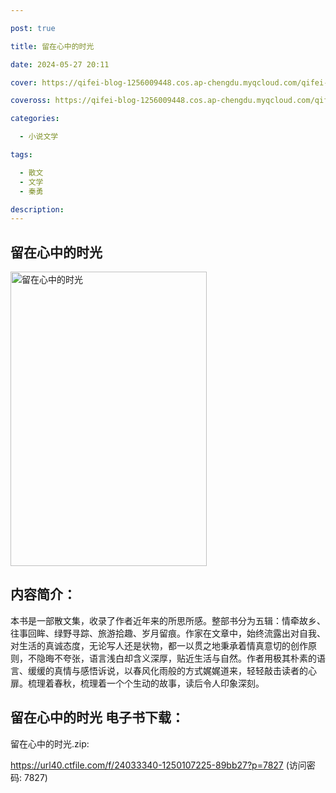 ```yaml
---

post: true

title: 留在心中的时光

date: 2024-05-27 20:11

cover: https://qifei-blog-1256009448.cos.ap-chengdu.myqcloud.com/qifei-blog/66260c800ea9cb14034b6da9.jpg

coveross: https://qifei-blog-1256009448.cos.ap-chengdu.myqcloud.com/qifei-blog/66260c800ea9cb14034b6da9.jpg

categories:

  - 小说文学

tags:

  - 散文
  - 文学
  - 秦勇

description:
---
```


##  留在心中的时光

<img alt="留在心中的时光 " class="aligncenter loaded" data-was-processed="true" decoding="async" fetchpriority="high" height="471" src="https://qifei-blog-1256009448.cos.ap-chengdu.myqcloud.com/qifei-blog/66260c800ea9cb14034b6da9.jpg " style="cursor: zoom-in;" width="314"/>

## 内容简介：

本书是一部散文集，收录了作者近年来的所思所感。整部书分为五辑：情牵故乡、往事回眸、绿野寻踪、旅游拾趣、岁月留痕。作家在文章中，始终流露出对自我、对生活的真诚态度，无论写人还是状物，都一以贯之地秉承着情真意切的创作原则，不隐晦不夸张，语言浅白却含义深厚，贴近生活与自然。作者用极其朴素的语言、缓缓的真情与感悟诉说，以春风化雨般的方式娓娓道来，轻轻敲击读者的心扉。梳理着春秋，梳理着一个个生动的故事，读后令人印象深刻。

## 留在心中的时光 电子书下载：
留在心中的时光.zip: 

https://url40.ctfile.com/f/24033340-1250107225-89bb27?p=7827 (访问密码: 7827)
